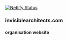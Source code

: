 [![Netlify Status](https://api.netlify.com/api/v1/badges/0de525d5-752e-46cd-9df8-1c227f9fba45/deploy-status)](https://app.netlify.com/sites/invisiblearchitects/deploys)

### invisiblearchitects.com
#### organisation website
